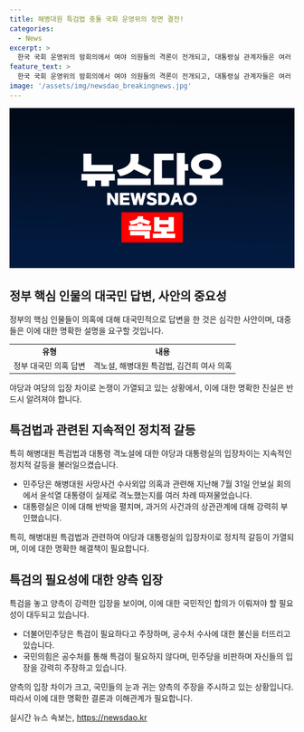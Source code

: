 ```yaml
---
title: 해병대원 특검법 충돌 국회 운영위의 정면 결전!
categories:
  - News
excerpt: >
  한국 국회 운영위의 밤회의에서 여야 의원들의 격론이 전개되고, 대통령실 관계자들은 여러 의혹에 대해 준비된 대답을 제시했다. 민주당은 대통령의 격노와 관련된 의혹을 제기하며 해병대원 특검법에 대한 논의를 전개했고, 정치인들 간 특검과 공수처의 필요성을 두고 논쟁이 이어졌다. 대통령실은 거부권 행사 가능성을 시사하며 논란을 더 부각시킨 상황이다.
feature_text: >
  한국 국회 운영위의 밤회의에서 여야 의원들의 격론이 전개되고, 대통령실 관계자들은 여러 의혹에 대해 준비된 대답을 제시했다. 민주당은 대통령의 격노와 관련된 의혹을 제기하며 해병대원 특검법에 대한 논의를 전개했고, 정치인들 간 특검과 공수처의 필요성을 두고 논쟁이 이어졌다. 대통령실은 거부권 행사 가능성을 시사하며 논란을 더 부각시킨 상황이다.
image: '/assets/img/newsdao_breakingnews.jpg'
---
```


<p><img src="/assets/img/newsdao_breakingnews.jpg" alt="koreaapp 속보" /></p>

<h2 data-ke-size="size26">정부 핵심 인물의 대국민 답변, 사안의 중요성</h2>

<p data-ke-size="size16">정부의 핵심 인물들이 의혹에 대해 대국민적으로 답변을 한 것은 심각한 사안이며, 대중들은 이에 대한 명확한 설명을 요구할 것입니다.</p>

<table>
  <tr>
    <td style="text-align: center; height: 17px;"><b>유형</b></td>
    <td style="text-align: center; height: 17px;"><b>내용</b></td>
  </tr>
  <tr>
    <td style="text-align: center;">정부 대국민 의혹 답변</td>
    <td style="text-align: center;">격노설, 해병대원 특검법, 김건희 여사 의혹</td>
  </tr>
</table>

<p data-ke-size="size16">야당과 여당의 입장 차이로 논쟁이 가열되고 있는 상황에서, 이에 대한 명확한 진실은 반드시 알려져야 합니다.</p>

<h2 data-ke-size="size26">특검법과 관련된 지속적인 정치적 갈등</h2>

<p data-ke-size="size16">특히 해병대원 특검법과 대통령 격노설에 대한 야당과 대통령실의 입장차이는 지속적인 정치적 갈등을 불러일으켰습니다.</p>

<ul>
  <li>민주당은 해병대원 사망사건 수사외압 의혹과 관련해 지난해 7월 31일 안보실 회의에서 윤석열 대통령이 실제로 격노했는지를 여러 차례 따져물었습니다.</li>
  <li>대통령실은 이에 대해 반박을 펼치며, 과거의 사건과의 상관관계에 대해 강력히 부인했습니다.</li>
</ul>

<p data-ke-size="size16">특히, 해병대원 특검법과 관련하여 야당과 대통령실의 입장차이로 정치적 갈등이 가열되며, 이에 대한 명확한 해결책이 필요합니다.</p>

<h2 data-ke-size="size26">특검의 필요성에 대한 양측 입장</h2>

<p data-ke-size="size16">특검을 놓고 양측이 강력한 입장을 보이며, 이에 대한 국민적인 합의가 이뤄져야 할 필요성이 대두되고 있습니다.</p>

<ul>
  <li>더불어민주당은 특검이 필요하다고 주장하며, 공수처 수사에 대한 불신을 터뜨리고 있습니다.</li>
  <li>국민의힘은 공수처를 통해 특검이 필요하지 않다며, 민주당을 비판하며 자신들의 입장을 강력히 주장하고 있습니다.</li>
</ul>

<p data-ke-size="size16">양측의 입장 차이가 크고, 국민들의 눈과 귀는 양측의 주장을 주시하고 있는 상황입니다. 따라서 이에 대한 명확한 결론과 이해관계가 필요합니다.</p>
실시간 뉴스 속보는, <a href="https://newsdao.kr" rel="dofollow">https://newsdao.kr</a>


